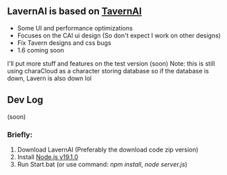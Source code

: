 ## LavernAI is based on [TavernAI](https://github.com/TavernAI/TavernAI "TavernAI")
- Some UI and performance optimizations
- Focuses on the CAI ui design (So don't expect I work on other designs)
- Fix Tavern designs and css bugs
- 1.6 coming soon

I'll put more stuff and features on the test version (soon)
Note: this is still using charaCloud as a character storing database so if the database is down, Lavern is also down lol

## Dev Log
(soon)


### Briefly:
1. Download LavernAI (Preferably the download code zip version)
2. Install [Node.js v19.1.0](https://nodejs.org/download/release/v19.1.0/)
3. Run Start.bat (or use command: *npm install*, *node server.js*)



